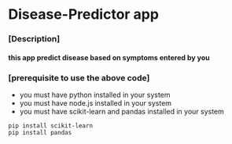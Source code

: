 # Disease-Predictor app
### [Description]
#### this app predict disease based on symptoms entered by you
### [prerequisite to use the above code]
* you must have python installed in your system
* you must have node.js installed in your system
* you must have scikit-learn and pandas installed in your system
```
pip install scikit-learn
pip install pandas
```